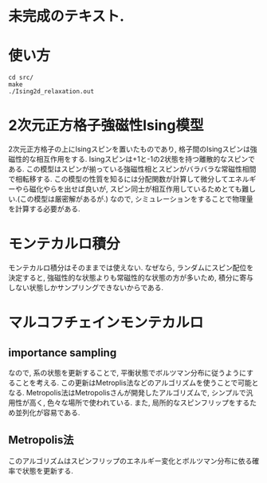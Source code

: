 # 未完成のテキスト.
# 使い方
```console
cd src/
make
./Ising2d_relaxation.out
```
# 2次元正方格子強磁性Ising模型
2次元正方格子の上にIsingスピンを置いたものであり, 格子間のIsingスピンは強磁性的な相互作用をする.
Isingスピンは+1と-1の2状態を持つ離散的なスピンである.
この模型はスピンが揃っている強磁性相とスピンがバラバラな常磁性相間で相転移する.
この模型の性質を知るには分配関数が計算して微分してエネルギーやら磁化やらを出せば良いが, スピン同士が相互作用しているためとても難しい.(この模型は厳密解があるが.)
なので, シミュレーションをすることで物理量を計算する必要がある.
# モンテカルロ積分
モンテカルロ積分はそのままでは使えない.
なぜなら, ランダムにスピン配位を決定すると, 強磁性的な状態よりも常磁性的な状態の方が多いため, 積分に寄与しない状態しかサンプリングできないからである.
# マルコフチェインモンテカルロ
## importance sampling
なので, 系の状態を更新することで, 平衡状態でボルツマン分布に従うようにすることを考える.
この更新はMetroplis法などのアルゴリズムを使うことで可能となる.
Metropolis法はMetropolisさんが開発したアルゴリズムで, シンプルで汎用性が高く, 色々な場所で使われている.
また, 局所的なスピンフリップをするため並列化が容易である.
## Metropolis法
このアルゴリズムはスピンフリップのエネルギー変化とボルツマン分布に依る確率で状態を更新する.
